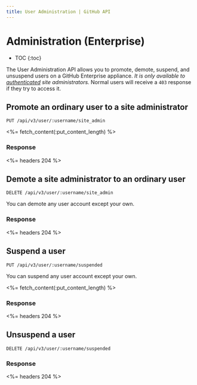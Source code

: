 ```yaml
---
title: User Administration | GitHub API
---
```


# Administration (Enterprise)

* TOC
{:toc}

The User Administration API allows you to promote, demote, suspend, and unsuspend users on a GitHub Enterprise appliance. *It is only available to [authenticated](/v3/#authentication) site administrators.* Normal users will receive a `403` response if they try to access it.

## Promote an ordinary user to a site administrator

    PUT /api/v3/user/:username/site_admin

<%= fetch_content(:put_content_length) %>

### Response

<%= headers 204 %>

## Demote a site administrator to an ordinary user

    DELETE /api/v3/user/:username/site_admin

You can demote any user account except your own.

### Response

<%= headers 204 %>

## Suspend a user

    PUT /api/v3/user/:username/suspended

You can suspend any user account except your own.

<%= fetch_content(:put_content_length) %>

### Response

<%= headers 204 %>

## Unsuspend a user

    DELETE /api/v3/user/:username/suspended

### Response

<%= headers 204 %>
